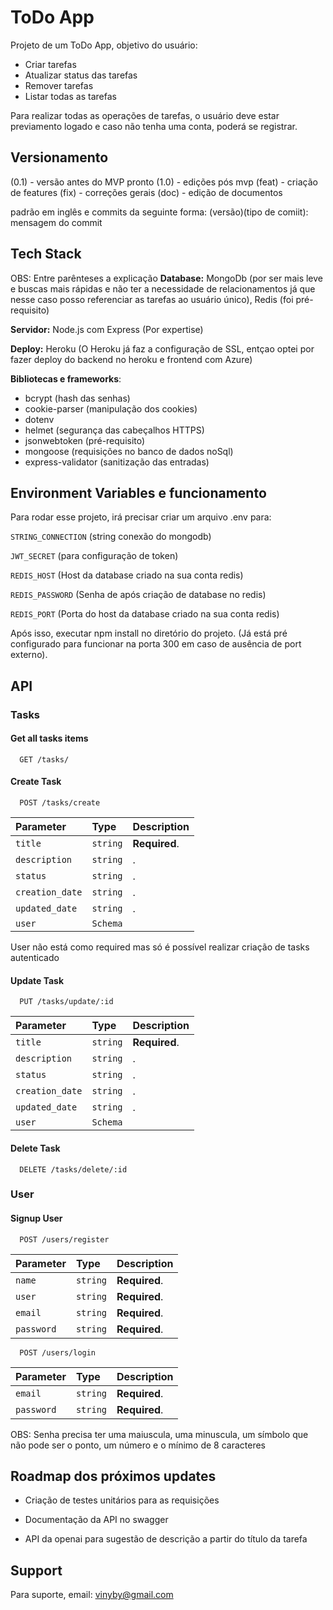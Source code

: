 
# ToDo App

Projeto de um ToDo App, objetivo do usuário:
- Criar tarefas
- Atualizar status das tarefas
- Remover tarefas
- Listar todas as tarefas

Para realizar todas as operações de tarefas, o usuário deve estar previamento logado e caso não tenha uma conta, poderá se registrar.

## Versionamento
(0.1) - versão antes do MVP pronto
(1.0) - edições pós mvp
(feat) - criação de features
(fix) - correções gerais
(doc) - edição de documentos

padrão em inglês e commits da seguinte forma:
(versão)(tipo de comiit): mensagem do commit


## Tech Stack
OBS: Entre parênteses a explicação
**Database:** 
MongoDb (por ser mais leve e buscas mais rápidas e não ter a necessidade de relacionamentos já que nesse caso posso referenciar as tarefas ao usuário único), 
Redis (foi pré-requisito)

**Servidor:** 
Node.js com Express (Por expertise)

**Deploy:** Heroku (O Heroku já faz a configuração de SSL, entçao optei por fazer deploy do backend no heroku e frontend com Azure)

**Bibliotecas e frameworks**: 
- bcrypt (hash das senhas)
- cookie-parser (manipulação dos cookies)
- dotenv 
- helmet (segurança das cabeçalhos HTTPS)
- jsonwebtoken (pré-requisito) 
- mongoose (requisições no banco de dados noSql)
- express-validator (sanitização das entradas)

## Environment Variables e funcionamento

Para rodar esse projeto, irá precisar criar um arquivo .env para:

`STRING_CONNECTION` (string conexão do mongodb)

`JWT_SECRET` (para configuração de token)

`REDIS_HOST` (Host da database criado na sua conta redis)

`REDIS_PASSWORD` (Senha de após criação de database no redis)

`REDIS_PORT` (Porta do host da database criado na sua conta redis)

Após isso, executar npm install no diretório do projeto. (Já está pré configurado para funcionar na porta 300 em caso de ausência de port externo).



## API

### Tasks

#### Get all tasks items

```http
  GET /tasks/
```

#### Create Task

```http
  POST /tasks/create
```

| Parameter | Type     | Description                       |
| :-------- | :------- | :-------------------------------- |
| `title`      | `string` | **Required**.|
| `description`      | `string` | .|
| `status`      | `string` | .|
| `creation_date`      | `string` | .|
| `updated_date`      | `string` | .|
| `user`      | `Schema` | |

User não está como required mas só é possível realizar criação de tasks autenticado

#### Update Task

```http
  PUT /tasks/update/:id
```

| Parameter | Type     | Description                       |
| :-------- | :------- | :-------------------------------- |
| `title`      | `string` | **Required**.|
| `description`      | `string` | .|
| `status`      | `string` | .|
| `creation_date`      | `string` | .|
| `updated_date`      | `string` | .|
| `user`      | `Schema` | |

#### Delete Task

```http
  DELETE /tasks/delete/:id
```

### User

#### Signup User

```http
  POST /users/register
```

| Parameter | Type     | Description                       |
| :-------- | :------- | :-------------------------------- |
| `name`      | `string` | **Required**.|
| `user`      | `string` | **Required**.|
| `email`      | `string`| **Required**.|
| `password`      | `string` | **Required**.|



```http
  POST /users/login
```

| Parameter | Type     | Description                       |
| :-------- | :------- | :-------------------------------- |
| `email`      | `string`| **Required**.|
| `password`      | `string` | **Required**.|


OBS: Senha precisa ter uma maiuscula, uma minuscula, um símbolo que não pode ser o ponto, um número e o mínimo de 8 caracteres

## Roadmap dos próximos updates

- Criação de testes unitários para as requisições

- Documentação da API no swagger

- API da openai para sugestão de descrição a partir do título da tarefa

## Support

Para suporte, email: vinyby@gmail.com

